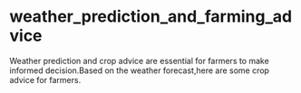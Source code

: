 # weather_prediction_and_farming_advice
Weather prediction and crop advice are essential for farmers to make informed decision.Based on the weather forecast,here are some crop advice for farmers.

